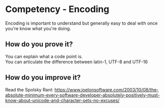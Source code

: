 # Competency - Encoding

Encoding is important to understand but generally easy to deal with once you're know what you're doing.  

## How do you prove it?

You can explain what a code point is.  
You can articulate the difference between latin-1, UTF-8 and UTF-16


## How do you improve it?

Read the Spolsky Rant: https://www.joelonsoftware.com/2003/10/08/the-absolute-minimum-every-software-developer-absolutely-positively-must-know-about-unicode-and-character-sets-no-excuses/
